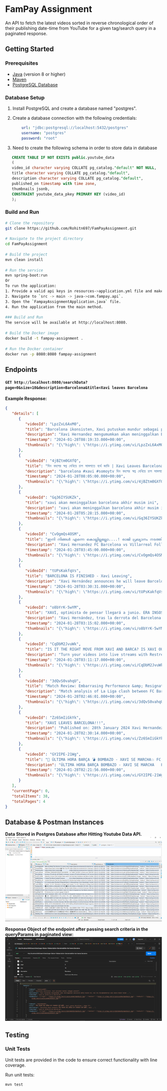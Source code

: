 # FamPay Assignment

An API to fetch the latest videos sorted in reverse chronological order of their publishing date-time from YouTube for a given tag/search query in a paginated response.

## Getting Started

### Prerequisites

- [Java](https://www.java.com/) (version 8 or higher)
- [Maven](https://maven.apache.org/)
- [PostgreSQL Database](https://www.postgresql.org/)

### Database Setup

1. Install PostgreSQL and create a database named "postgres".
2. Create a database connection with the following credentials:

    ```yaml
        url: "jdbc:postgresql://localhost:5432/postgres"
        username: "postgres"
        password: "root"
    ```
3. Need to create the following schema in order to store data in database
 ```sql
    CREATE TABLE IF NOT EXISTS public.youtube_data
    (
    video_id character varying COLLATE pg_catalog."default" NOT NULL,
    title character varying COLLATE pg_catalog."default",
    description character varying COLLATE pg_catalog."default",
    published_on timestamp with time zone,
    thumbnails jsonb,
    CONSTRAINT youtube_data_pkey PRIMARY KEY (video_id)
    );
   ```
### Build and Run

```bash
# Clone the repository
git clone https://github.com/Rohitn697/FamPayAssignment.git

# Navigate to the project directory
cd FamPayAssignment

# Build the project
mvn clean install

# Run the service
mvn spring-boot:run
Or
To run the application:
1. Provide a valid api keys in resources->application.yml file and make sure to establish a valid database connection with postgresSQL server
2. Navigate to `src -> main -> java->com.fampay.api`.
3. Open the `FampayAssignmentApplication.java` file.
4. Run the application from the main method.

### Build and Run
The service will be available at http://localhost:8080.

# Build the Docker image
docker build -t fampay-assignment .

# Run the Docker container
docker run -p 8080:8080 fampay-assignment
```

## Endpoints

#### `GET http://localhost:8080/searchData?page=0&size=10&description=Barcelona&title=Xavi leaves Barcelona`

**Example Response:**

```json
{
   "details": [
      {
         "videoId": "LpzZxL6AxM0",
         "title": "Barcelona ikonsisten, Xavi putuskan mundur sebagai pelatih",
         "description": "Xavi Hernandez mengumumkan akan meninggalkan Barcelona akhir musim ini. Hal itu diungkapkannya usai Barca kalah telak ...",
         "timestamp": "2024-01-28T08:19:33.000+00:00",
         "thumbnails": "{\"high\": \"https://i.ytimg.com/vi/LpzZxL6AxM0/hqdefault.jpg\", \"medium\": \"https://i.ytimg.com/vi/LpzZxL6AxM0/mqdefault.jpg\", \"default\": \"https://i.ytimg.com/vi/LpzZxL6AxM0/default.jpg\"}"
      },
      {
         "videoId": "4jBZtm0GXfQ",
         "title": "দিন বদলের স্বপ্ন দেখিয়ে চাপ সামলাতে ব্যর্থ জাভি | Xavi Leaves Barcelona | Somoy TV",
         "description": "barcelona #xavi #somoytv দিন বদলের স্বপ্ন দেখিয়ে চাপ সামলাতে ব্যর্থ জাভি | Xavi ...",
         "timestamp": "2024-01-28T08:05:00.000+00:00",
         "thumbnails": "{\"high\": \"https://i.ytimg.com/vi/4jBZtm0GXfQ/hqdefault.jpg\", \"medium\": \"https://i.ytimg.com/vi/4jBZtm0GXfQ/mqdefault.jpg\", \"default\": \"https://i.ytimg.com/vi/4jBZtm0GXfQ/default.jpg\"}"
      },
      {
         "videoId": "Gq36IYSUKZk",
         "title": "xavi akan meninggalkan barcelona akhir musim ini",
         "description": "xavi akan meninggalkan barcelona akhir musim ini, Xavi hernandez, xavi out, barcelona ...",
         "timestamp": "2024-01-28T05:28:15.000+00:00",
         "thumbnails": "{\"high\": \"https://i.ytimg.com/vi/Gq36IYSUKZk/hqdefault.jpg\", \"medium\": \"https://i.ytimg.com/vi/Gq36IYSUKZk/mqdefault.jpg\", \"default\": \"https://i.ytimg.com/vi/Gq36IYSUKZk/default.jpg\"}"
      },
      {
         "videoId": "CvOgmQs4OSM",
         "title": "ഇനി നിങ്ങൾ എന്നെ കൊല്ലില്ലല്ലോ....! രാജി പ്രഖ്യാനം നടത്തി ചാവി പറഞ്ഞത് | Xavi | FC Barcelona",
         "description": "Xavi Hernandez FC Barcelona vs Villarreal Follow Us : Raf Talks APP ...",
         "timestamp": "2024-01-28T03:45:00.000+00:00",
         "thumbnails": "{\"high\": \"https://i.ytimg.com/vi/CvOgmQs4OSM/hqdefault.jpg\", \"medium\": \"https://i.ytimg.com/vi/CvOgmQs4OSM/mqdefault.jpg\", \"default\": \"https://i.ytimg.com/vi/CvOgmQs4OSM/default.jpg\"}"
      },
      {
         "videoId": "tUPsKakfqVs",
         "title": "BARCELONA IS FINISHED - Xavi Leaving",
         "description": "Xavi Hernández announces he will leave Barcelona at end of season after 5-3 loss to Villarreal. Xavi confirmed the news ...",
         "timestamp": "2024-01-28T03:30:31.000+00:00",
         "thumbnails": "{\"high\": \"https://i.ytimg.com/vi/tUPsKakfqVs/hqdefault.jpg\", \"medium\": \"https://i.ytimg.com/vi/tUPsKakfqVs/mqdefault.jpg\", \"default\": \"https://i.ytimg.com/vi/tUPsKakfqVs/default.jpg\"}"
      },
      {
         "videoId": "o8bYrK-5wYM",
         "title": "XAVI, optimista de pensar llegará a junio. ERA INSOSTENIBLE y sin argumentos, Barak | Fuera de Juego",
         "description": "Xavi Hernández, tras la derrota del Barcelona ante el Villarreal, anunció que dejará su puesto en el banquillo del club al acabar ...",
         "timestamp": "2024-01-28T03:15:02.000+00:00",
         "thumbnails": "{\"high\": \"https://i.ytimg.com/vi/o8bYrK-5wYM/hqdefault.jpg\", \"medium\": \"https://i.ytimg.com/vi/o8bYrK-5wYM/mqdefault.jpg\", \"default\": \"https://i.ytimg.com/vi/o8bYrK-5wYM/default.jpg\"}"
      },
      {
         "videoId": "CqDbM2JvuWk",
         "title": "IS IT THE RIGHT MOVE FROM XAVI AND BARCA? IS XAVI OUR BIGGEST PROBLEM?",
         "description": "Turn your videos into live streams with Restream https://restre.am/ANIm #xavi #barcelona #football.",
         "timestamp": "2024-01-28T03:11:17.000+00:00",
         "thumbnails": "{\"high\": \"https://i.ytimg.com/vi/CqDbM2JvuWk/hqdefault.jpg\", \"medium\": \"https://i.ytimg.com/vi/CqDbM2JvuWk/mqdefault.jpg\", \"default\": \"https://i.ytimg.com/vi/CqDbM2JvuWk/default.jpg\"}"
      },
      {
         "videoId": "3dQvS0vahqU",
         "title": "Match Review: Embarrasing Performance &amp; Resignation of Xavi",
         "description": "Match analysis of La Liga clash between FC Barcelona and Villarreal. Place your sports bets at: https://bit.ly/barcanews-BetUS Get ...",
         "timestamp": "2024-01-28T02:46:01.000+00:00",
         "thumbnails": "{\"high\": \"https://i.ytimg.com/vi/3dQvS0vahqU/hqdefault.jpg\", \"medium\": \"https://i.ytimg.com/vi/3dQvS0vahqU/mqdefault.jpg\", \"default\": \"https://i.ytimg.com/vi/3dQvS0vahqU/default.jpg\"}"
      },
      {
         "videoId": "Zz6SmIiGkYk",
         "title": "XAVI LEAVES BARCELONA!!!",
         "description": "Published on: 28th January 2024 Xavi Hernandez has decided to leave Barcelona at the end of the season. Was this a good ...",
         "timestamp": "2024-01-28T02:30:14.000+00:00",
         "thumbnails": "{\"high\": \"https://i.ytimg.com/vi/Zz6SmIiGkYk/hqdefault.jpg\", \"medium\": \"https://i.ytimg.com/vi/Zz6SmIiGkYk/mqdefault.jpg\", \"default\": \"https://i.ytimg.com/vi/Zz6SmIiGkYk/default.jpg\"}"
      },
      {
         "videoId": "GY2IPE-21Wg",
         "title": "🚨 ÚLTIMA HORA BARÇA 💣 BOMBAZO - XAVI SE MARCHA💥 FC BARCELONA 3-5 VILLARREAL | OTRO MAL ARBITRAJE",
         "description": "ÚLTIMA HORA BARÇA BOMBAZO - XAVI SE MARCHA   FC BARCELONA 3-5 VILLARREAL | OTRO MAL ARBITRAJE ...",
         "timestamp": "2024-01-28T02:21:56.000+00:00",
         "thumbnails": "{\"high\": \"https://i.ytimg.com/vi/GY2IPE-21Wg/hqdefault.jpg\", \"medium\": \"https://i.ytimg.com/vi/GY2IPE-21Wg/mqdefault.jpg\", \"default\": \"https://i.ytimg.com/vi/GY2IPE-21Wg/default.jpg\"}"
      }
   ],
   "currentPage": 0,
   "totalItems": 38,
   "totalPages": 4
}
```

## Database & Postman Instances
**Data Stored in Postgres Database after Hitting Youtube Data API.**
<img src="Screenshots/Database.PNG" alt="DB"/>

**Response Object of the endpoint after passing search criteria in the queryParams in paginated view:**
<img src="Screenshots/Postman.PNG" alt="Postman Response"/>

## Testing

### Unit Tests
Unit tests are provided in the code to ensure correct functionality with line coverage.

Run unit tests:

```bash
mvn test
```
